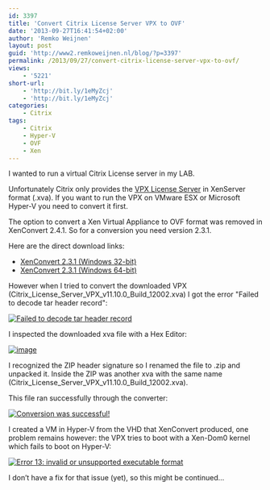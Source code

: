 ```yaml
---
id: 3397
title: 'Convert Citrix License Server VPX to OVF'
date: '2013-09-27T16:41:54+02:00'
author: 'Remko Weijnen'
layout: post
guid: 'http://www2.remkoweijnen.nl/blog/?p=3397'
permalink: /2013/09/27/convert-citrix-license-server-vpx-to-ovf/
views:
    - '5221'
short-url:
    - 'http://bit.ly/1eMyZcj'
    - 'http://bit.ly/1eMyZcj'
categories:
    - Citrix
tags:
    - Citrix
    - Hyper-V
    - OVF
    - Xen
---
```


I wanted to run a virtual Citrix License server in my LAB.

Unfortunately Citrix only provides the [VPX License Server](http://www.citrix.com/downloads/licensing/license-server/license-server-vpx-version-1110.html) in XenServer format (.xva). If you want to run the VPX on VMware ESX or Microsoft Hyper-V you need to convert it first.

The option to convert a Xen Virtual Appliance to OVF format was removed in XenConvert 2.4.1. So for a conversion you need version 2.3.1.

Here are the direct download links:

- <font color="#35383d">[XenConvert 2.3.1 (Windows 32-bit)](http://downloadns.citrix.com.edgesuite.net/akdlm/5320/XenConvert_Install.exe)</font>
- <font color="#35383d">[XenConvert 2.3.1 (Windows 64-bit)](http://downloadns.citrix.com.edgesuite.net/akdlm/5322/XenConvert_Install_x64.exe)</font>

However when I tried to convert the downloaded VPX (Citrix\_License\_Server\_VPX\_v11.10.0\_Build\_12002.xva) I got the error "Failed to decode tar header record":

[![Failed to decode tar header record](http://192.168.40.25:8081/wp-content/uploads/2013/09/SNAGHTML490f56b6_thumb.png "Citrix XenConvert 2.3.1")](http://192.168.40.25:8081/wp-content/uploads/2013/09/SNAGHTML490f56b6.png)

I inspected the downloaded xva file with a Hex Editor:

[![image](http://192.168.40.25:8081/wp-content/uploads/2013/09/image_thumb2.png "image")](http://192.168.40.25:8081/wp-content/uploads/2013/09/image2.png)

I recognized the ZIP header signature so I renamed the file to .zip and unpacked it. Inside the ZIP was another xva with the same name (Citrix\_License\_Server\_VPX\_v11.10.0\_Build\_12002.xva).

This file ran successfully through the converter:

[![Conversion was successful!](http://192.168.40.25:8081/wp-content/uploads/2013/09/SNAGHTML49271c75_thumb.png "Citrix XenConvert 2.3.1")](http://192.168.40.25:8081/wp-content/uploads/2013/09/SNAGHTML49271c75.png)

I created a VM in Hyper-V from the VHD that XenConvert produced, one problem remains however: the VPX tries to boot with a Xen-Dom0 kernel which fails to boot on Hyper-V:

[![Error 13: invalid or unsupported executable format](http://192.168.40.25:8081/wp-content/uploads/2013/09/image_thumb3.png "kernel /vmlinuz-2.6.18-274.7.1.el5xen")](http://192.168.40.25:8081/wp-content/uploads/2013/09/image3.png)

I don’t have a fix for that issue (yet), so this might be continued…